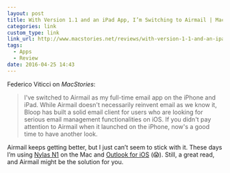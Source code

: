 ```yaml
---
layout: post
title: With Version 1.1 and an iPad App, I’m Switching to Airmail | MacStories
categories: link
custom_type: link
link_url: http://www.macstories.net/reviews/with-version-1-1-and-an-ipad-app-im-switching-to-airmail/
tags:
  - Apps
  - Review
date: 2016-04-25 14:43
---
```

Federico Viticci on *MacStories*:

> I've switched to Airmail as my full-time email app on the iPhone and iPad. While Airmail doesn't necessarily reinvent email as we know it, Bloop has built a solid email client for users who are looking for serious email management functionalities on iOS. If you didn't pay attention to Airmail when it launched on the iPhone, now's a good time to have another look.

Airmail keeps getting better, but I just can’t seem to stick with it. These days I’m using [Nylas N1](https://nylas.com/) on the Mac and [Outlook for iOS](https://appsto.re/us/8OwV4.i) (😱). Still, a great read, and Airmail might be the solution for you.